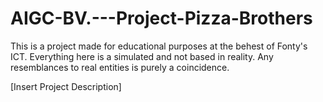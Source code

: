 # AIGC-BV.---Project-Pizza-Brothers
This is a project made for educational purposes at the behest of Fonty's ICT. Everything here is a simulated and not based in reality. Any resemblances to real entities is purely a coincidence.

[Insert Project Description]
